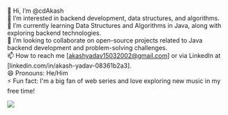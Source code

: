 👋 Hi, I’m @cdAkash <br>
👀 I’m interested in backend development, data structures, and algorithms.<br>
🌱 I’m currently learning Data Structures and Algorithms in Java, along with exploring backend technologies.<br>
💞️ I’m looking to collaborate on open-source projects related to Java backend development and problem-solving challenges.<br>
📫 How to reach me [akashyadav15032002@gmail.com] or via LinkedIn at [linkedin.com/in/akash-yadav-08361b2a3].<br>
😄 Pronouns: He/Him <br>
⚡ Fun fact: I'm a big fan of web series and love exploring new music in my free time! <br>

<!---
cdAkash/cdAkash is a ✨ special ✨ repository because its `README.md` (this file) appears on your GitHub profile.
You can click the Preview link to take a look at your changes.
--->
![](https://leetcard.jacoblin.cool/dementr?ext=heatmap)

